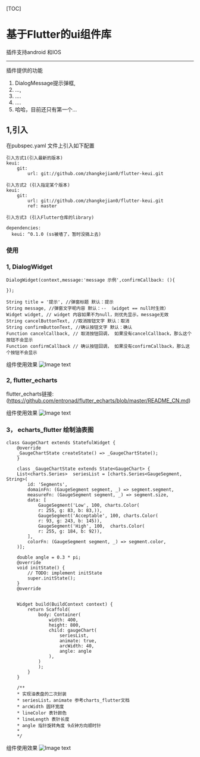 [TOC]


# 基于Flutter的ui组件库
插件支持android 和IOS


-------
插件提供的功能

1. DialogMessage提示弹框,
2. ...,
3. ....
4. ....
5. 哈哈，目前还只有第一个...



## 1,引入
在pubspec.yaml 文件上引入如下配置


    引入方式1(引入最新的版本)
    keui:
        git:
            url: git://github.com/zhangkejian0/flutter-keui.git
    
    引入方式2 (引入指定某个版本)
    keui:
        git:
            url: git://github.com/zhangkejian0/flutter-keui.git
            ref: master
          
    引入方式3 (引入Flutter仓库的library)
          
    dependencies:
      keui: ^0.1.0 (ss被墙了，暂时没搞上去)
              
              
          
          
          
          
        


### 使用
### 1, DialogWidget
    DialogWidget(context,message:'message 示例',confirmCallback: (){

    });

    String title = '提示', //弹窗标题 默认：提示
    String message, //弹窗文字呢内容 默认：-- （widget == null时生效）
    Widget widget, // widget 内容如果不为null，则优先显示，message无效
    String cancelButtonText, //取消按钮文字 默认：取消
    String confirmButtonText, //确认按钮文字 默认：确认
    Function cancelCallback, // 取消按钮回调， 如果没有cancelCallback，那么这个按钮不会显示
    Function confirmCallback // 确认按钮回调， 如果没有confirmCallback，那么这个按钮不会显示

组件使用效果
![Image text](https://github.com/zhangkejian0/flutter-keui/blob/master/images/DialogWidget.png)

### 2, flutter_echarts
flutter_echarts链接: (https://github.com/entronad/flutter_echarts/blob/master/README_CN.md)

组件使用效果
![Image text](https://github.com/zhangkejian0/flutter-keui/blob/echart/images/echart.jpg)


### 3， echarts_flutter 绘制油表图
    class GaugeChart extends StatefulWidget {
        @override
        _GaugeChartState createState() => _GaugeChartState();
        }

        class _GaugeChartState extends State<GaugeChart> {
        List<charts.Series>  seriesList = [charts.Series<GaugeSegment, String>(
            id: 'Segments',
            domainFn: (GaugeSegment segment, _) => segment.segment,
            measureFn: (GaugeSegment segment, _) => segment.size,
            data: [
                GaugeSegment('Low', 100, charts.Color(
                r: 255, g: 83, b: 83,)),
                GaugeSegment('Acceptable', 100, charts.Color(
                r: 93, g: 243, b: 145)),
                GaugeSegment('High', 100,  charts.Color(
                r: 255, g: 184, b: 92)),
            ],
            colorFn: (GaugeSegment segment, _) => segment.color,
        )];

        double angle = 0.3 * pi;
        @override
        void initState() {
            // TODO: implement initState
            super.initState();
        }
        @override


        Widget build(BuildContext context) {
            return Scaffold(
                body: Container(
                    width: 400,
                    height: 800,
                    child: gaugeChart(
                        seriesList,
                        animate: true,
                        arcWidth: 40,
                        angle: angle
                    ),
                )
                );
            }
        }

        /**
        * 实现油表盘的二次封装
        * seriesList，animate 参考charts_flutter文档
        * arcWidth 圆环宽度
        * lineColor 表针颜色
        * lineLength 表针长度
        * angle 指针旋转角度 9点钟方向顺时针
        * 
        */

组件使用效果
![Image text](https://github.com/zhangkejian0/flutter-keui/blob/charts_flutter/images/gauge.jpg)